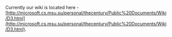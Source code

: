Currently our wiki is located here - [http://microsoft.cs.msu.su/personal/thecentury/Public%20Documents/Wiki/D3.html](http://microsoft.cs.msu.su/personal/thecentury/Public%20Documents/Wiki/D3.html).